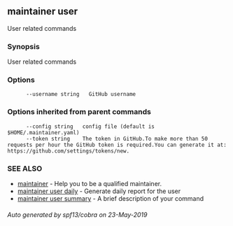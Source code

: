 ## maintainer user

User related commands

### Synopsis


User related commands

### Options

```
      --username string   GitHub username
```

### Options inherited from parent commands

```
      --config string   config file (default is $HOME/.maintainer.yaml)
      --token string    The token in GitHub.To make more than 50 requests per hour the GitHub token is required.You can generate it at: https://github.com/settings/tokens/new.
```

### SEE ALSO
* [maintainer](maintainer.md)	 - Help you to be a qualified maintainer.
* [maintainer user daily](maintainer_user_daily.md)	 - Generate daily report for the user
* [maintainer user summary](maintainer_user_summary.md)	 - A brief description of your command

###### Auto generated by spf13/cobra on 23-May-2019
